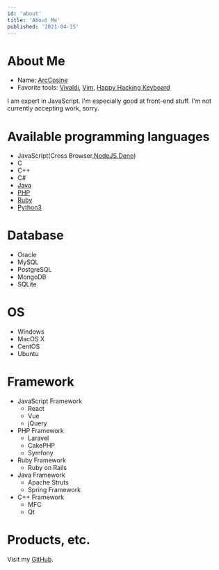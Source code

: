 ```yaml
---
id: 'about'
title: 'About Me'
published: '2021-04-15'
---
```


# About Me

- Name: [ArcCosine](https://looxu.blogspot.com)
- Favorite tools: [Vivaldi](https://vivaldi.com/ja/), [Vim](https://www.vim.org/),  [Happy Hacking Keyboard](https://happyhackingkb.com/jp/)

I am expert in JavaScript.
I'm especially good at front-end stuff.
I'm not currently accepting work, sorry.

# Available programming languages

- JavaScript(Cross Browser,[NodeJS](https://nodejs.org/ja/),[Deno](https://deno.land/))
- C
- C++
- C#
- [Java](https://www.java.com/ja/)
- [PHP](https://www.php.net/)
- [Ruby](https://www.ruby-lang.org/ja/)
- [Python3](https://www.python.org/)


# Database

- Oracle
- MySQL
- PostgreSQL
- MongoDB
- SQLite

# OS

- Windows
- MacOS X
- CentOS
- Ubuntu

# Framework

- JavaScript Framework
    - React
    - Vue
    - jQuery
- PHP Framework
    - Laravel
    - CakePHP
    - Symfony
- Ruby Framework
    - Ruby on Rails
- Java Framework
    - Apache Struts
    - Spring Framework
- C++ Framework
    - MFC
    - Qt


# Products, etc.

Visit my [GitHub](https://github.com/Arccosine/).

